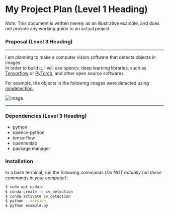 # My Project Plan (Level 1 Heading)
*Note:* This document is written merely as an illustrative example, and does not provide any working guide to an actual project.  

### Proposal (Level 3 Heading)  
---
I am planning to make a computer vision software that detects objects in images.  
In order to build it, I will use opencv, deep learning libraries, such as [Tensorflow](https://www.tensorflow.org/?hl=ko) or [PyTorch](https://pytorch.org/), and other open source softwares.  

For example, the objects in the following images were detected using [mmdetection:](https://github.com/open-mmlab/mmdetection)

![image](https://user-images.githubusercontent.com/12907710/137271636-56ba1cd2-b110-4812-8221-b4c120320aa9.png)  

---

### Dependencies (Level 3 Heading)
  - python  
  - opencv-python  
  - tensorflow  
  - openmmlab  
  - package manager

### Installation

In a bash terminal, run the following commands (*Do NOT actually run these commands in your computer*):  
```sh
$ sudo apt update
$ conda create -n cv_detection
$ conda activate cv_detection
$ python --version
$ python example.py
```
